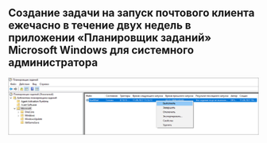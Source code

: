 ## Создание задачи на запуск почтового клиента ежечасно в течение двух недель в приложении «Планировщик заданий» Microsoft Windows для системного администратора

![Отображение созданного задания в главном окне Планировщика задач, проверка запуска задания командой Выполнить](/images/отображение-созданного-задания.png "Отображение созданного задания")

